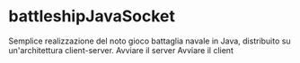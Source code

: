 # battleshipJavaSocket
Semplice realizzazione del noto gioco battaglia navale in Java, distribuito su un'architettura client-server.
Avviare il server
Avviare il client

